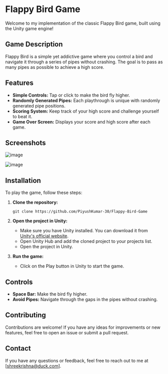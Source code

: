 # Flappy Bird Game

Welcome to my implementation of the classic Flappy Bird game, built using the Unity game engine!

## Game Description
Flappy Bird is a simple yet addictive game where you control a bird and navigate it through a series of pipes without crashing. The goal is to pass as many pipes as possible to achieve a high score.

## Features
- **Simple Controls:** Tap or click to make the bird fly higher.
- **Randomly Generated Pipes:** Each playthrough is unique with randomly generated pipe positions.
- **Scoring System:** Keep track of your high score and challenge yourself to beat it.
- **Game Over Screen:** Displays your score and high score after each game.

## Screenshots
![image](https://github.com/PiyushKumar-30/Flappy-Bird-Game/assets/113933563/a829f971-96e0-4233-b936-193145b7bf11)

![image](https://github.com/PiyushKumar-30/Flappy-Bird-Game/assets/113933563/d2940755-4ad8-4dfa-84a7-683bf841b87f)


## Installation
To play the game, follow these steps:

1. **Clone the repository:**
    ```
    git clone https://github.com/PiyushKumar-30/Flappy-Bird-Game
    ```

2. **Open the project in Unity:**
    - Make sure you have Unity installed. You can download it from [Unity's official website](https://unity.com/).
    - Open Unity Hub and add the cloned project to your projects list.
    - Open the project in Unity.

3. **Run the game:**
    - Click on the Play button in Unity to start the game.

## Controls
- **Space Bar:** Make the bird fly higher.
- **Avoid Pipes:** Navigate through the gaps in the pipes without crashing.

## Contributing
Contributions are welcome! If you have any ideas for improvements or new features, feel free to open an issue or submit a pull request.

## Contact
If you have any questions or feedback, feel free to reach out to me at [shreekrishna@duck.com].
